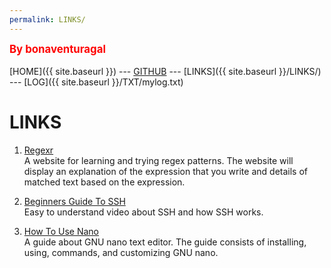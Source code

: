 ```yaml
---
permalink: LINKS/
---
```

<span style="color:red; font-weight:bold; font-size:larger;">By bonaventuragal</span>
<br><br>
[HOME]({{ site.baseurl }}) --- [GITHUB](https://github.com/bonaventuragal/os222/) --- [LINKS]({{ site.baseurl }}/LINKS/) --- [LOG]({{ site.baseurl }}/TXT/mylog.txt)
# LINKS
1. [Regexr](https://regexr.com/)<br/>
A website for learning and trying regex patterns. The website will display an explanation of the expression that you write and details of matched text based on the expression.

2. [Beginners Guide To SSH](https://www.youtube.com/watch?v=qWKK_PNHnnA)<br/>
Easy to understand video about SSH and how SSH works.

3. [How To Use Nano](https://linuxize.com/post/how-to-use-nano-text-editor/)<br/>
A guide about GNU nano text editor. The guide consists of installing, using, commands, and customizing GNU nano.
